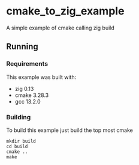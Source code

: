 # cmake_to_zig_example
A simple example of cmake calling zig build

## Running
### Requirements

This example was built with:
- zig 0.13
- cmake 3.28.3
- gcc 13.2.0

### Building

To build this example just build the top most cmake

```
mkdir build
cd build
cmake ..
make
```
